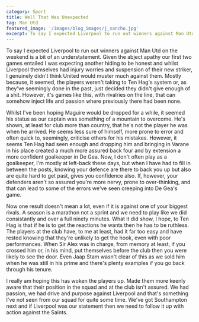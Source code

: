 ```yaml
---
category: Sport
title: Well That Was Unexpected
tag: Man Utd
featured_image: '/images/blog_images/j_sancho.jpg'
excerpt: To say I expected Liverpool to run out winners against Man Utd on the weekend is a bit of an understatement. Given the abject apathy our first two games entailed I was expecting another hiding to be honest and whilst Liverpool themselves had injury worries and suspension of their new striker, I genuinely didn't think United would muster much against them. Mostly because, it seemed, the players weren't taking to Ten Hag's system or, as they've seemingly done in the past, just decided they didn't give enough of a shit. However, it's games like this, with rivalries on the line, that can somehow inject life and passion where previously there had been none.
---
```

To say I expected Liverpool to run out winners against Man Utd on the weekend is a bit of an understatement. Given the abject apathy our first two games entailed I was expecting another hiding to be honest and whilst Liverpool themselves had injury worries and suspension of their new striker, I genuinely didn't think United would muster much against them. Mostly because, it seemed, the players weren't taking to Ten Hag's system or, as they've seemingly done in the past, just decided they didn't give enough of a shit. However, it's games like this, with rivalries on the line, that can somehow inject life and passion where previously there had been none.

Whilst I've been hoping Maguire would be dropped for a while, it seemed his status as our captain was something of a mountain to overcome. He's shown, at least for club more than country, that he's not the player he was when he arrived. He seems less sure of himself, more prone to error and often quick to, seemingly, criticise others for his mistakes. However, it seems Ten Hag had seen enough and dropping him and bringing in Varane in his place created a much more assured back four and by extension a more confident goalkeeper in De Gea. Now, I don't often play as a goalkeeper, I'm mostly at left-back these days, but when I have had to fill in between the posts, knowing your defence are there to back you up but also are quite hard to get past, gives you confidence also. If, however, your defenders aren't so assured you're more nervy, prone to over-thinking, and that can lead to some of the errors we've seen creeping into De Gea's game.

Now one result doesn't mean a lot, even if it is against one of your biggest rivals. A season is a marathon not a sprint and we need to play like we did consistantly and over a full ninety minutes. What it did show, I hope, to Ten Hag is that if he is to get the reactions he wants then he has to be ruthless. The players at the club have, to me at least, had it far too easy and have rested knowing that they're unlikely to get the hook, even with poor performances. When Sir Alex was in charge, from memory at least, if you crossed him or, in his mind, put themselves before the club then you were likely to see the door. Even Jaap Stam wasn't clear of this as we sold him when he was still in his prime and there's plenty examples if you go back through his tenure.

I really am hoping this has woken the players up. Made them more keenly aware that their position in the squad and at the club isn't assured. We had passion, we had drive and purpose against Liverpool and that's something I've not seen from our squad for quite some time. We've got Southampton next and if Liverpool was our statement then we need to follow it up with action against the Saints.
